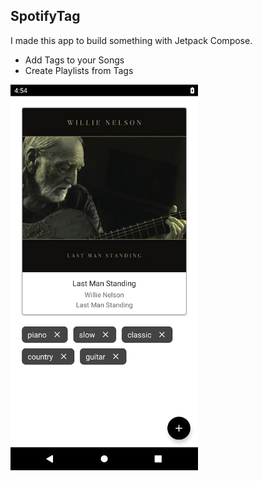 ## SpotifyTag

I made this app to build something with Jetpack Compose.

- Add Tags to your Songs
- Create Playlists from Tags

<img src="https://github.com/AdrianoCelentano/SpotifyTag/blob/master/readme.png" alt="drawing" width="300"/>
